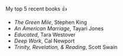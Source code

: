 My top 5 recent books :+1:
* *The Green Mile*, Stephen King
* *An American Marriage*, Tayari Jones
* *Educated*, Tara Westover
* *Deep Work*, Cal Newport
* *Trinity, Revelation, & Reading*, Scott Swain
